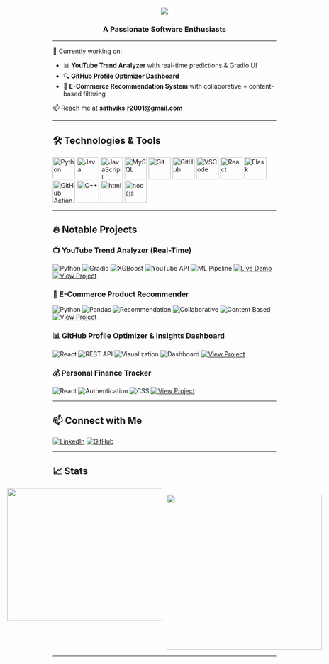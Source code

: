 
<h1 align="center">
  <img src="https://readme-typing-svg.herokuapp.com/?font=Righteous&size=35&duration=3000&center=true&vCenter=true&width=500&height=70&lines=Hi,..I'm+Sathvik!👋;&color=FF0000" />
</h1>

<h3 align="center">A Passionate Software Enthusiasts</h3>

---


🔬 Currently working on:
- 📊 **YouTube Trend Analyzer** with real-time predictions & Gradio UI
- 🔍 **GitHub Profile Optimizer Dashboard**
- 🛒 **E-Commerce Recommendation System** with collaborative + content-based filtering

📫 Reach me at **sathviks.r2001@gmail.com**

---

## 🛠️ Technologies & Tools

<p align="left">
  <img src="https://skillicons.dev/icons?i=python" alt="Python" width="50"/>
  <img src="https://skillicons.dev/icons?i=java" alt="Java" width="50"/>
  <img src="https://skillicons.dev/icons?i=javascript" alt="JavaScript" width="50"/>
  <img src="https://skillicons.dev/icons?i=mysql" alt="MySQL" width="50"/>
  <img src="https://skillicons.dev/icons?i=git" alt="Git" width="50"/>
  <img src="https://skillicons.dev/icons?i=github" alt="GitHub" width="50"/>
  <img src="https://skillicons.dev/icons?i=vscode" alt="VSCode" width="50"/>
  <img src="https://skillicons.dev/icons?i=react" alt="React" width="50"/>
  <img src="https://skillicons.dev/icons?i=flask" alt="Flask" width="50"/>
  <img src="https://skillicons.dev/icons?i=githubactions" alt="GitHub Actions" width="50"/>
  <img src="https://skillicons.dev/icons?i=cpp" alt="C++" width="50"/>
  <img src="https://skillicons.dev/icons?i=html" alt="html" width="50"/>
  <img src="https://skillicons.dev/icons?i=nodejs" alt="nodejs" width="50"/>
</p>


---

## 🔥 Notable Projects

### 📺 YouTube Trend Analyzer (Real-Time)

![Python](https://img.shields.io/badge/Python-3.10-blue?logo=python)
![Gradio](https://img.shields.io/badge/UI-Gradio-green?logo=gradio)
![XGBoost](https://img.shields.io/badge/Model-XGBoost-orange?logo=apache-spark)
![YouTube API](https://img.shields.io/badge/API-YouTube%20Data%20v3-red?logo=youtube)
![ML Pipeline](https://img.shields.io/badge/Pipeline-Real%20Time-blue?logo=fastapi)
[![Live Demo](https://img.shields.io/badge/Demo-Gradio-informational?logo=gradio)](#)
[![View Project](https://img.shields.io/badge/GitHub-View%20Project-black?logo=github)](https://github.com/sathviksr2001/YouTube-Trend-Analyzer-with-Sentiment-and-Privacy-Risk-Detection)

### 🛒 E-Commerce Product Recommender

![Python](https://img.shields.io/badge/Python-3.9-blue?logo=python)
![Pandas](https://img.shields.io/badge/Library-Pandas-orange?logo=pandas)
![Recommendation](https://img.shields.io/badge/Approach-Hybrid-green?logo=scikitlearn)
![Collaborative](https://img.shields.io/badge/Filtering-Collaborative-yellow)
![Content Based](https://img.shields.io/badge/Filtering-Content%20Based-purple)
[![View Project](https://img.shields.io/badge/GitHub-View%20Project-black?logo=github)](https://github.com/sathviksr2001/E-commerce-product-recommendation)

### 📊 GitHub Profile Optimizer & Insights Dashboard

![React](https://img.shields.io/badge/Frontend-React-blue?logo=react)
![REST API](https://img.shields.io/badge/API-GitHub%20REST%20API-green?logo=github)
![Visualization](https://img.shields.io/badge/Charts-Recharts-orange?logo=recharts)
![Dashboard](https://img.shields.io/badge/Tool-GitHub%20Insights-purple)
[![View Project](https://img.shields.io/badge/GitHub-View%20Project-black?logo=github)](https://github.com/sathviksr2001/GitHub-Profile-Optimizer-Insights-Dashboard)

### 💰 Personal Finance Tracker

![React](https://img.shields.io/badge/Frontend-React-blue?logo=react)
![Authentication](https://img.shields.io/badge/Backend-Firebase-yellow?logo=firebase)
![CSS](https://img.shields.io/badge/Styling-TailwindCSS-blue?logo=tailwindcss)
[![View Project](https://img.shields.io/badge/GitHub-View%20Project-black?logo=github)](https://github.com/sathviksr2001/Personal-Finance-Tracker-React-Firebase-Chart.js-)


---

## 📫 Connect with Me

[![LinkedIn](https://img.shields.io/badge/-Sathvik%20S%20R-blue?style=flat-square&logo=Linkedin&logoColor=white&link=https://www.linkedin.com/in/sathviksr)](https://www.linkedin.com/in/sathviksr)
[![GitHub](https://img.shields.io/badge/-sathviksr2001-black?style=flat-square&logo=github)](https://github.com/sathviksr2001)

---
## 📈 Stats

<div align="center" style="display: flex; justify-content: center; gap: 10px; flex-wrap: nowrap;">

  <!-- GitHub Streak Stats -->
  <img src="https://github-readme-streak-stats.herokuapp.com/?user=sathviksr2001&theme=github-dark&hide_border=false" height=300 width="350" />

  <!-- Top Languages Card (visually balanced using margin-top) -->
  <img src="https://github-readme-stats.vercel.app/api/top-langs/?username=sathviksr2001&layout=compact&langs_count=10&theme=github_dark" width="350" style="margin-top: 15px;" />

</div>



---

